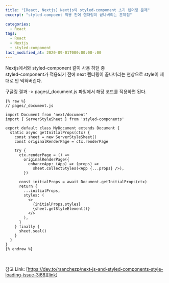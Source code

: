```yaml
---
title: "[React, Nextjs] Nextjs와 styled-component 초기 렌더링 문제"
excerpt: "styled-compoent 적용 전에 렌더링이 끝나버리는 문제점"

categories:
  - React
tags:
  - React
  - Nextjs
  - styled-component
last_modified_at: 2020-09-01T000:00:00-:00
---
```


Nextjs에서와 styled-component 같이 사용 하던 중 <br />
styled-component가 적용되기 전에 next 렌더링이 끝나버리는 현상으로
style이 제대로 안 먹혀버린다.

구글링 결과 -> pages/\_document.js 파일에서 해당 코드를 적용하면 된다.

```react
{% raw %}
// pages/_document.js

import Document from 'next/document'
import { ServerStyleSheet } from 'styled-components'

export default class MyDocument extends Document {
  static async getInitialProps(ctx) {
    const sheet = new ServerStyleSheet()
    const originalRenderPage = ctx.renderPage

    try {
      ctx.renderPage = () =>
        originalRenderPage({
          enhanceApp: (App) => (props) =>
            sheet.collectStyles(<App {...props} />),
        })

      const initialProps = await Document.getInitialProps(ctx)
      return {
        ...initialProps,
        styles: (
          <>
            {initialProps.styles}
            {sheet.getStyleElement()}
          </>
        ),
      }
    } finally {
      sheet.seal()
    }
  }
}
{% endraw %}
```

<br />

참고 Link: [https://dev.to/rsanchezp/next-js-and-styled-components-style-loading-issue-3i68][link]

[link]: https://dev.to/rsanchezp/next-js-and-styled-components-style-loading-issue-3i68 "Go"
